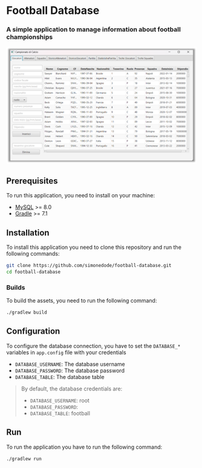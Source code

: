 # Football Database

### A simple application to manage information about football championships
![Application image](./images/application.png)

## Prerequisites


To run this application, you need to install on your machine:

- [MySQL](https://dev.mysql.com/downloads/mysql/) >= 8.0
- [Gradle](https://gradle.org/install/) >= 7.1

## Installation

To install this application you need to clone this repository and run the following commands:
```bash
git clone https://github.com/simonedode/football-database.git
cd football-database
```

### Builds
To build the assets, you need to run the following command:
```bash
./gradlew build
```

## Configuration
To configure the database connection, you have to set the `DATABASE_*` variables in `app.config` file with your credentials
- `DATABASE_USERNAME`: The database username
- `DATABASE_PASSWORD`: The database password
- `DATABASE_TABLE`: The database table
> By default, the database credentials are:
> - `DATABASE_USERNAME`: root
>- `DATABASE_PASSWORD`: 
>- `DATABASE_TABLE`: football

## Run
To run the application you have to run the following command:
```bash
./gradlew run
```
